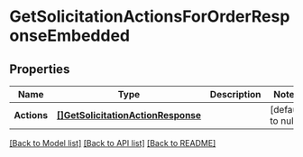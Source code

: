 # GetSolicitationActionsForOrderResponseEmbedded

## Properties
Name | Type | Description | Notes
------------ | ------------- | ------------- | -------------
**Actions** | [**[]GetSolicitationActionResponse**](GetSolicitationActionResponse.md) |  | [default to null]

[[Back to Model list]](../README.md#documentation-for-models) [[Back to API list]](../README.md#documentation-for-api-endpoints) [[Back to README]](../README.md)

